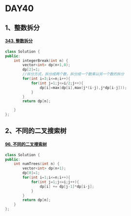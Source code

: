 # DAY40

## 1、整数拆分

#### [343. 整数拆分](https://leetcode.cn/problems/integer-break/)



```c++
class Solution {
public:
    int integerBreak(int n) {
        vector<int> dp(n+1,0);
        dp[2]=1;
        //拆分方式，拆分成两个数，拆分成一个数乘以另一个数的拆分
        for(int i=3;i<=n;i++){
            for(int j=1;j<=i/2;j++){
                dp[i]=max(dp[i],max(j*(i-j),j*dp[i-j]));
            }
        }
        return dp[n];

    }
};
```



## 2、不同的二叉搜索树

#### [96. 不同的二叉搜索树](https://leetcode.cn/problems/unique-binary-search-trees/)



```c++
class Solution {
public:
    int numTrees(int n) {
        vector<int> dp(n+1);
        dp[0]=1;
        for(int i=1;i<=n;i++){
            for(int j=1;j<=i;j++){
                dp[i] += dp[j-1]*dp[i-j];
            }
        }
        return dp[n];
    }
};
```



